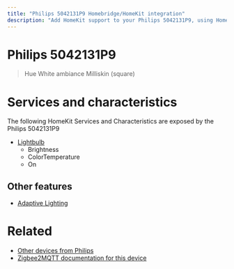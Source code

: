 ```yaml
---
title: "Philips 5042131P9 Homebridge/HomeKit integration"
description: "Add HomeKit support to your Philips 5042131P9, using Homebridge, Zigbee2MQTT and homebridge-z2m."
---
```

<!---
This file has been GENERATED using src/docgen/docgen.ts
DO NOT EDIT THIS FILE MANUALLY!
-->
# Philips 5042131P9
> Hue White ambiance Milliskin (square)


# Services and characteristics
The following HomeKit Services and Characteristics are exposed by
the Philips 5042131P9

* [Lightbulb](../../light.md)
  * Brightness
  * ColorTemperature
  * On


## Other features
* [Adaptive Lighting](../../light.md)


# Related
* [Other devices from Philips](../index.md#philips)
* [Zigbee2MQTT documentation for this device](https://www.zigbee2mqtt.io/devices/5042131P9.html)